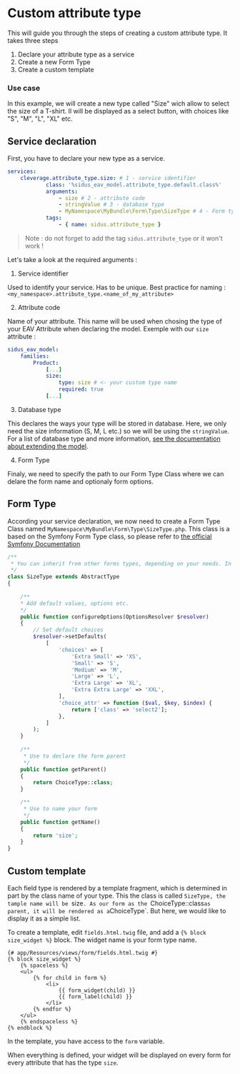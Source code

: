 Custom attribute type
=====================

This will guide you through the steps of creating a custom attribute type. It takes three steps

1. Declare your attribute type as a service
2. Create a new Form Type
3. Create a custom template

### Use case

In this example, we will create a new type called "Size" wich allow to select the size of a T-shirt. Il will be displayed as a select button, with choices like "S", "M", "L", "XL" etc.

## Service declaration

First, you have to declare your new type as a service.

```yaml
services:
    cleverage.attribute_type.size: # 1 - service identifier
            class: '%sidus_eav_model.attribute_type.default.class%'
            arguments:
                - size # 2 - attribute code
                - stringValue # 3 - database type
                - MyNamespace\MyBundle\Form\Type\SizeType # 4 - Form type
            tags:
                - { name: sidus.attribute_type }
```

> Note : do not forget to add the tag `sidus.attribute_type` or it won't work !

Let's take a look at the required arguments : 

1. Service identifier

Used to identify your service. Has to be unique.
Best practice for naming : `<my_namespace>.attribute_type.<name_of_my_attribute>`

2. Attribute code

Name of your attribute. This name will be used when chosing the type of your EAV Attribute when declaring the model. Exemple with our `size` attribute :

```yaml
sidus_eav_model:
    families:
        Product:
            [...]
            size:
                type: size # <- your custom type name
                required: true
            [...]
```

3. Database type

This declares the ways your type will be stored in database. Here, we only need the size information (S, M, L etc.) so we will be using the `stringValue`. For a list of database type and more information, [see the documentation about extending the model](https://vincentchalnot.github.io/SidusEAVModelBundle/Documentation/11-extend.html).

4. Form Type

Finaly, we need to specify the path to our Form Type Class where we can delare the form name and optionaly form options.

## Form Type

According your service declaration, we now need to create a Form Type Class named `MyNamespace\MyBundle\Form\Type\SizeType.php`. This class is a based on the Symfony Form Type class, so please refer to [the official Symfony Documentation](https://symfony.com/doc/3.4/form/create_custom_field_type.html)

```php
/**
 * You can inherit from other forms types, depending on your needs. In most cases, use the AbstractType
 */
class SizeType extends AbstractType
{
    
    /**
    * Add default values, options etc.
    */
    public function configureOptions(OptionsResolver $resolver)
    {
        // Set default choices
        $resolver->setDefaults(
            [
                'choices' => [
                    'Extra Small' => 'XS',
                    'Small' => 'S',
                    'Medium' => 'M',
                    'Large' => 'L',
                    'Extra Large' => 'XL',
                    'Extra Extra Large' => 'XXL',
                ],
                'choice_attr' => function ($val, $key, $index) {
                    return ['class' => 'select2'];
                },
            ]
        );
    }
    
    /**
     * Use to declare the form parent
     */
    public function getParent()
    {
        return ChoiceType::class;
    }

    /**
     * Use to name your form
     */
    public function getName()
    {
        return 'size';
    }
}
```

## Custom template

Each field type is rendered by a template fragment, which is determined in part by the class name of your type. This the class is called `SizeType, the tample name will be `size`. As our form as the `ChoiceType::class` as parent, it will be rendered as a `ChoiceType`. But here, we would like to display it as a simple list.

To create a template, edit `fields.html.twig` file, and add a `{% block size_widget %}` block. The widget name is your form type name.

```twig
{# app/Resources/views/form/fields.html.twig #}
{% block size_widget %}
    {% spaceless %}
    <ul>
        {% for child in form %}
            <li>
                {{ form_widget(child) }}
                {{ form_label(child) }}
            </li>
        {% endfor %}
    </ul>
    {% endspaceless %}
{% endblock %}
```

In the template, you have access to the `form` variable.

When everything is defined, your widget will be displayed on every form for every attribute that has the type `size`.
